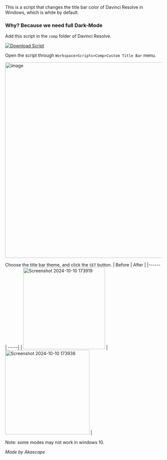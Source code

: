 This is a script that changes the title bar color of Davinci Resolve in Windows, which is white by default.
### Why? Because we need full Dark-Mode

Add this script in the `comp` folder of Davinci Resolve.

[![Download Script](https://img.shields.io/badge/Download-Custom_Title_Bar.lua-brightgreen.svg)](https://raw.githubusercontent.com/Akascape/PluginLibrary-Resolve/refs/heads/scripts/CustomTitleBar/Custom%20Title%20Bar.lua)

Open the script through `Workspace>Scripts>Comp>Custom Title Bar` menu.

<img width="629" alt="image" src="https://github.com/user-attachments/assets/1432d8d3-b725-4290-bfef-8d7baab84dda">

Choose the title bar theme, and click the `SET` button.
| Before | After |
|------| -----|
| <img width="263" alt="Screenshot 2024-10-10 173919" src="https://github.com/user-attachments/assets/69e24107-ee13-4d54-bca5-81740464b8c7"> | <img width="271" alt="Screenshot 2024-10-10 173938" src="https://github.com/user-attachments/assets/a7c09c16-33ac-4e8b-afdc-90f39085bce3"> |

Note: some modes may not work in windows 10.

_Made by Akascape_
